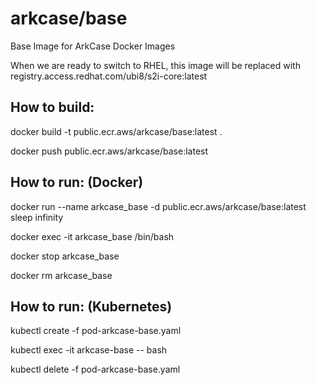 # arkcase/base
Base Image for ArkCase Docker Images

When we are ready to switch to RHEL, this image will be replaced with registry.access.redhat.com/ubi8/s2i-core:latest

## How to build:

docker build -t public.ecr.aws/arkcase/base:latest .

docker push public.ecr.aws/arkcase/base:latest
 
## How to run: (Docker)

docker run --name arkcase\_base -d public.ecr.aws/arkcase/base:latest sleep infinity

docker exec -it arkcase\_base /bin/bash

docker stop arkcase\_base

docker rm arkcase\_base

## How to run: (Kubernetes) 

kubectl create -f pod-arkcase-base.yaml

kubectl exec -it arkcase-base -- bash

kubectl delete -f pod-arkcase-base.yaml
